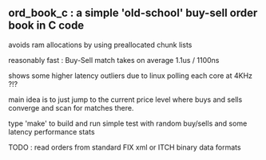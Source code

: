 
## ord_book_c : a simple 'old-school' buy-sell order book in C code

avoids ram allocations by using preallocated chunk lists

reasonably fast : Buy-Sell match takes on average 1.1us / 1100ns
    
shows some higher latency outliers due to linux polling each core at 4KHz ?!?

main idea is to just jump to the current price level where buys and sells converge and scan for matches there.

type 'make' to build and run simple test with random buy/sells and some latency performance stats

TODO : read orders from standard FIX xml or ITCH binary data formats

